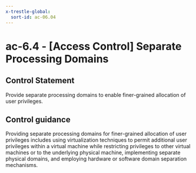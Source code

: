 ```yaml
---
x-trestle-global:
  sort-id: ac-06.04
---
```


# ac-6.4 - \[Access Control\] Separate Processing Domains

## Control Statement

Provide separate processing domains to enable finer-grained allocation of user privileges.

## Control guidance

Providing separate processing domains for finer-grained allocation of user privileges includes using virtualization techniques to permit additional user privileges within a virtual machine while restricting privileges to other virtual machines or to the underlying physical machine, implementing separate physical domains, and employing hardware or software domain separation mechanisms.
